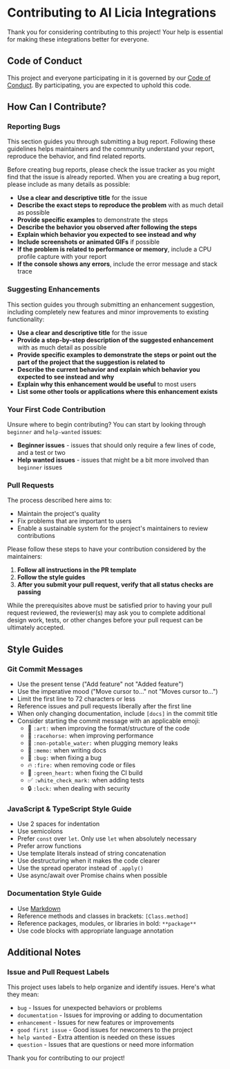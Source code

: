 # Contributing to AI Licia Integrations

Thank you for considering contributing to this project! Your help is essential for making these integrations better for everyone.

## Code of Conduct

This project and everyone participating in it is governed by our [Code of Conduct](CODE_OF_CONDUCT.md). By participating, you are expected to uphold this code.

## How Can I Contribute?

### Reporting Bugs

This section guides you through submitting a bug report. Following these guidelines helps maintainers and the community understand your report, reproduce the behavior, and find related reports.

Before creating bug reports, please check the issue tracker as you might find that the issue is already reported. When you are creating a bug report, please include as many details as possible:

* **Use a clear and descriptive title** for the issue
* **Describe the exact steps to reproduce the problem** with as much detail as possible
* **Provide specific examples** to demonstrate the steps
* **Describe the behavior you observed after following the steps**
* **Explain which behavior you expected to see instead and why**
* **Include screenshots or animated GIFs** if possible
* **If the problem is related to performance or memory**, include a CPU profile capture with your report
* **If the console shows any errors**, include the error message and stack trace

### Suggesting Enhancements

This section guides you through submitting an enhancement suggestion, including completely new features and minor improvements to existing functionality:

* **Use a clear and descriptive title** for the issue
* **Provide a step-by-step description of the suggested enhancement** with as much detail as possible
* **Provide specific examples to demonstrate the steps or point out the part of the project that the suggestion is related to**
* **Describe the current behavior and explain which behavior you expected to see instead and why**
* **Explain why this enhancement would be useful** to most users
* **List some other tools or applications where this enhancement exists**

### Your First Code Contribution

Unsure where to begin contributing? You can start by looking through `beginner` and `help-wanted` issues:

* **Beginner issues** - issues that should only require a few lines of code, and a test or two
* **Help wanted issues** - issues that might be a bit more involved than `beginner` issues

### Pull Requests

The process described here aims to:
* Maintain the project's quality
* Fix problems that are important to users
* Enable a sustainable system for the project's maintainers to review contributions

Please follow these steps to have your contribution considered by the maintainers:

1. **Follow all instructions in the PR template**
2. **Follow the style guides**
3. **After you submit your pull request, verify that all status checks are passing**

While the prerequisites above must be satisfied prior to having your pull request reviewed, the reviewer(s) may ask you to complete additional design work, tests, or other changes before your pull request can be ultimately accepted.

## Style Guides

### Git Commit Messages

* Use the present tense ("Add feature" not "Added feature")
* Use the imperative mood ("Move cursor to..." not "Moves cursor to...")
* Limit the first line to 72 characters or less
* Reference issues and pull requests liberally after the first line
* When only changing documentation, include `[docs]` in the commit title
* Consider starting the commit message with an applicable emoji:
  * 🎨 `:art:` when improving the format/structure of the code
  * 🐎 `:racehorse:` when improving performance
  * 🚱 `:non-potable_water:` when plugging memory leaks
  * 📝 `:memo:` when writing docs
  * 🐛 `:bug:` when fixing a bug
  * 🔥 `:fire:` when removing code or files
  * 💚 `:green_heart:` when fixing the CI build
  * ✅ `:white_check_mark:` when adding tests
  * 🔒 `:lock:` when dealing with security

### JavaScript & TypeScript Style Guide

* Use 2 spaces for indentation
* Use semicolons
* Prefer `const` over `let`. Only use `let` when absolutely necessary
* Prefer arrow functions
* Use template literals instead of string concatenation
* Use destructuring when it makes the code clearer
* Use the spread operator instead of `.apply()`
* Use async/await over Promise chains when possible

### Documentation Style Guide

* Use [Markdown](https://guides.github.com/features/mastering-markdown/)
* Reference methods and classes in brackets: `[Class.method]`
* Reference packages, modules, or libraries in bold: `**package**`
* Use code blocks with appropriate language annotation

## Additional Notes

### Issue and Pull Request Labels

This project uses labels to help organize and identify issues. Here's what they mean:

* `bug` - Issues for unexpected behaviors or problems
* `documentation` - Issues for improving or adding to documentation
* `enhancement` - Issues for new features or improvements
* `good first issue` - Good issues for newcomers to the project
* `help wanted` - Extra attention is needed on these issues
* `question` - Issues that are questions or need more information

Thank you for contributing to our project! 